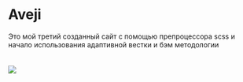 <h1>Aveji</h1>
Это мой третий созданный сайт с помощью препроцессора scss и начало использования адаптивной вестки и бэм методологии<br><br><br>
<img src="./aveji.png">

